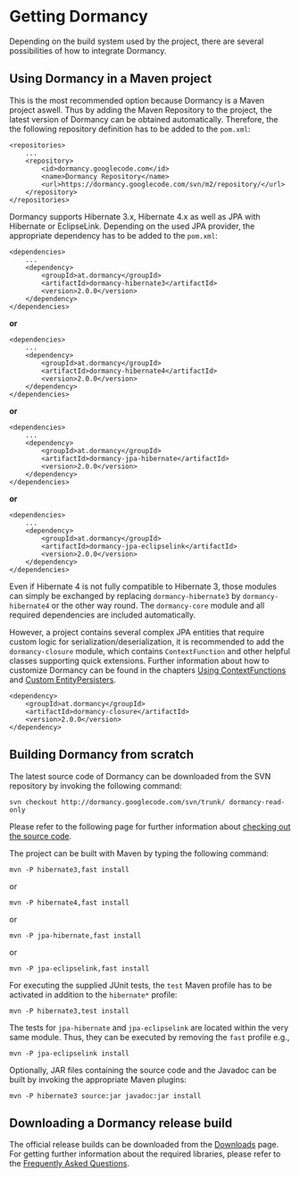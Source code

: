 # Getting Dormancy #
Depending on the build system used by the project, there are several possibilities of how to integrate Dormancy.

## Using Dormancy in a Maven project ##
This is the most recommended option because Dormancy is a Maven project aswell.
Thus by adding the Maven Repository to the project, the latest version of Dormancy can be obtained automatically.
Therefore, the the following repository definition has to be added to the `pom.xml`:
```
<repositories>
	...
	<repository>
		<id>dormancy.googlecode.com</id>
		<name>Dormancy Repository</name>
		<url>https://dormancy.googlecode.com/svn/m2/repository/</url>
	</repository>
</repositories>
```

Dormancy supports Hibernate 3.x, Hibernate 4.x as well as JPA with Hibernate or EclipseLink.
Depending on the used JPA provider, the appropriate dependency has to be added to the `pom.xml`:
```
<dependencies>
	...
	<dependency>
		<groupId>at.dormancy</groupId>
		<artifactId>dormancy-hibernate3</artifactId>
		<version>2.0.0</version>
	</dependency>
</dependencies>
```
**or**
```
<dependencies>
	...
	<dependency>
		<groupId>at.dormancy</groupId>
		<artifactId>dormancy-hibernate4</artifactId>
		<version>2.0.0</version>
	</dependency>
</dependencies>
```
**or**
```
<dependencies>
	...
	<dependency>
		<groupId>at.dormancy</groupId>
		<artifactId>dormancy-jpa-hibernate</artifactId>
		<version>2.0.0</version>
	</dependency>
</dependencies>
```
**or**
```
<dependencies>
	...
	<dependency>
		<groupId>at.dormancy</groupId>
		<artifactId>dormancy-jpa-eclipselink</artifactId>
		<version>2.0.0</version>
	</dependency>
</dependencies>
```
Even if Hibernate 4 is not fully compatible to Hibernate 3, those modules can simply be exchanged by replacing `dormancy-hibernate3` by `dormancy-hibernate4` or the other way round.
The `dormancy-core` module and all required dependencies are included automatically.

However, a project contains several complex JPA entities that require custom logic for serialization/deserialization, it is recommended to add the `dormancy-closure` module, which contains `ContextFunction` and other helpful classes supporting quick extensions.
Further information about how to customize Dormancy can be found in the chapters [Using ContextFunctions](ContextFunction.md) and [Custom EntityPersisters](CustomEntityPersisters.md).
```
<dependency>
	<groupId>at.dormancy</groupId>
	<artifactId>dormancy-closure</artifactId>
	<version>2.0.0</version>
</dependency>
```

## Building Dormancy from scratch ##
The latest source code of Dormancy can be downloaded from the SVN repository by invoking the following command:

`svn checkout http://dormancy.googlecode.com/svn/trunk/ dormancy-read-only`

Please refer to the following page for further information about [checking out the source code](https://code.google.com/p/dormancy/source/checkout).

The project can be built with Maven by typing the following command:

`mvn -P hibernate3,fast install`

or

`mvn -P hibernate4,fast install`

or

`mvn -P jpa-hibernate,fast install`

or

`mvn -P jpa-eclipselink,fast install`

For executing the supplied JUnit tests, the `test` Maven profile has to be activated in addition to the `hibernate*` profile:

`mvn -P hibernate3,test install`

The tests for `jpa-hibernate` and `jpa-eclipselink` are located within the very same module. Thus, they can be executed by removing the `fast` profile e.g.,

`mvn -P jpa-eclipselink install`

Optionally, JAR files containing the source code and the Javadoc can be built by invoking the appropriate Maven plugins:

`mvn -P hibernate3 source:jar javadoc:jar install`

## Downloading a Dormancy release build ##
The official release builds can be downloaded from the [Downloads](https://code.google.com/p/dormancy/downloads/list) page.
For getting further information about the required libraries, please refer to the [Frequently Asked Questions](FrequentlyAskedQuestions.md).